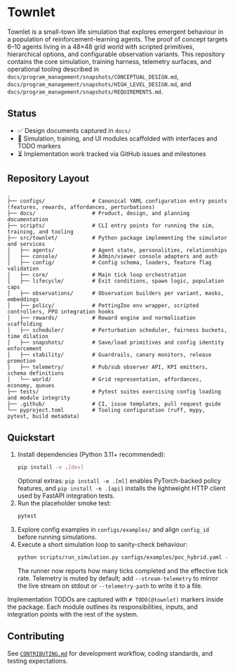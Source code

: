 # Townlet

Townlet is a small-town life simulation that explores emergent behaviour in a population of reinforcement-learning agents. The proof of concept targets 6–10 agents living in a 48×48 grid world with scripted primitives, hierarchical options, and configurable observation variants. This repository contains the core simulation, training harness, telemetry surfaces, and operational tooling described in `docs/program_management/snapshots/CONCEPTUAL_DESIGN.md`, `docs/program_management/snapshots/HIGH_LEVEL_DESIGN.md`, and `docs/program_management/snapshots/REQUIREMENTS.md`.

## Status

- ✅ Design documents captured in `docs/`
- 🚧 Simulation, training, and UI modules scaffolded with interfaces and TODO markers
- ⏳ Implementation work tracked via GitHub issues and milestones

## Repository Layout

```
.
├── configs/               # Canonical YAML configuration entry points (features, rewards, affordances, perturbations)
├── docs/                  # Product, design, and planning documentation
├── scripts/               # CLI entry points for running the sim, training, and tooling
├── src/townlet/           # Python package implementing the simulator and services
│   ├── agents/            # Agent state, personalities, relationships
│   ├── console/           # Admin/viewer console adapters and auth
│   ├── config/            # Config schema, loaders, feature flag validation
│   ├── core/              # Main tick loop orchestration
│   ├── lifecycle/         # Exit conditions, spawn logic, population caps
│   ├── observations/      # Observation builders per variant, masks, embeddings
│   ├── policy/            # PettingZoo env wrapper, scripted controllers, PPO integration hooks
│   ├── rewards/           # Reward engine and normalisation scaffolding
│   ├── scheduler/         # Perturbation scheduler, fairness buckets, time dilation
│   ├── snapshots/         # Save/load primitives and config identity enforcement
│   ├── stability/         # Guardrails, canary monitors, release promotion
│   ├── telemetry/         # Pub/sub observer API, KPI emitters, schema definitions
│   └── world/             # Grid representation, affordances, economy, queues
├── tests/                 # Pytest suites exercising config loading and module integrity
├── .github/               # CI, issue templates, pull request guide
└── pyproject.toml         # Tooling configuration (ruff, mypy, pytest, build metadata)
```

## Quickstart

1. Install dependencies (Python 3.11+ recommended):
   ```bash
   pip install -e .[dev]
   ```
   Optional extras: `pip install -e .[ml]` enables PyTorch-backed policy features, and `pip install -e .[api]` installs the lightweight HTTP client used by FastAPI integration tests.
2. Run the placeholder smoke test:
   ```bash
   pytest
   ```
3. Explore config examples in `configs/examples/` and align `config_id` before running simulations.
4. Execute a short simulation loop to sanity-check behaviour:
   ```bash
   python scripts/run_simulation.py configs/examples/poc_hybrid.yaml --ticks 100
   ```
   The runner now reports how many ticks completed and the effective tick rate. Telemetry is muted by default; add `--stream-telemetry` to mirror the live stream on stdout or `--telemetry-path` to write it to a file.

Implementation TODOs are captured with `# TODO(@townlet)` markers inside the package. Each module outlines its responsibilities, inputs, and integration points with the rest of the system.

## Contributing

See [`CONTRIBUTING.md`](CONTRIBUTING.md) for development workflow, coding standards, and testing expectations.
